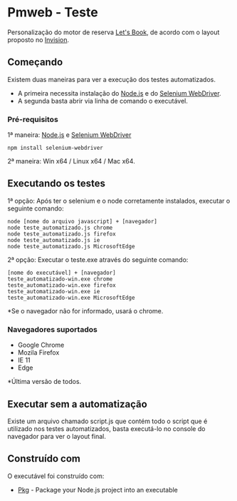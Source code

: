 # Pmweb - Teste

Personalização do motor de reserva [Let's Book](https://demo.letsbook.com.br/D/Reserva?cidade=NYC), de acordo com o layout proposto no [Invision](https://invis.io/X5BHNPZ78).

## Começando

Existem duas maneiras para ver a execução dos testes automatizados. 
- A primeira necessita instalação do [Node.js](https://nodejs.org/en/download/) e do [Selenium WebDriver](https://www.npmjs.com/package/selenium-webdriver). 
- A segunda basta abrir via linha de comando o executável.

### Pré-requisitos

1ª maneira: [Node.js](https://nodejs.org/en/download/) e [Selenium WebDriver](https://www.npmjs.com/package/selenium-webdriver) 
```
npm install selenium-webdriver
```

2ª maneira: Win x64 / Linux x64 / Mac x64.

## Executando os testes

1ª opção: Após ter o selenium e o node corretamente instalados, executar o seguinte comando:

```
node [nome do arquivo javascript] + [navegador]
node teste_automatizado.js chrome
node teste_automatizado.js firefox
node teste_automatizado.js ie
node teste_automatizado.js MicrosoftEdge
```

2ª opção: Executar o teste.exe através do seguinte comando:

```
[nome do executável] + [navegador]
teste_automatizado-win.exe chrome
teste_automatizado-win.exe firefox
teste_automatizado-win.exe ie
teste_automatizado-win.exe MicrosoftEdge
```
*Se o navegador não for informado, usará o chrome.

### Navegadores suportados

- Google Chrome
- Mozila Firefox
- IE 11
- Edge

*Última versão de todos.

## Executar sem a automatização

Existe um arquivo chamado script.js que contém todo o script que é utilizado nos testes automatizados, basta executá-lo no console do navegador para ver o layout final.

## Construído com

O executável foi construído com:

* [Pkg](https://github.com/zeit/pkg) - Package your Node.js project into an executable
